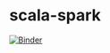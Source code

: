 # scala-spark
[![Binder](https://mybinder.org/badge_logo.svg)](https://mybinder.org/v2/gh/lucas91batista/scala-spark/master)
